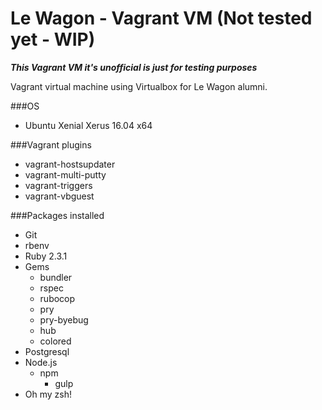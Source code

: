 # Le Wagon - Vagrant VM (Not tested yet - WIP) 

***This Vagrant VM it's unofficial is just for testing purposes***

Vagrant virtual machine using Virtualbox for Le Wagon alumni.

###OS
- Ubuntu Xenial Xerus 16.04 x64

###Vagrant plugins
- vagrant-hostsupdater
- vagrant-multi-putty
- vagrant-triggers
- vagrant-vbguest

###Packages installed
- Git
- rbenv
- Ruby 2.3.1
- Gems
	- bundler
	- rspec
	- rubocop
	- pry
	- pry-byebug
	- hub
	- colored
- Postgresql
- Node.js
	- npm
		- gulp
- Oh my zsh!
